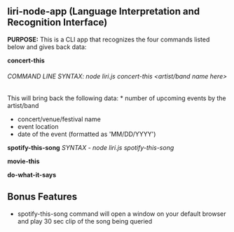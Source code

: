 ## liri-node-app (Language Interpretation and Recognition Interface)
**PURPOSE:** This is a CLI app that recognizes the four commands listed below and gives back data:

**concert-this**
###### COMMAND LINE SYNTAX: node liri.js concert-this <artist/band name here>
This will bring back the following data:
          * number of upcoming events by the artist/band
  * concert/venue/festival name
  * event location
  * date of the event (formatted as 'MM/DD/YYYY')
  
[]()

**spotify-this-song** *SYNTAX - node liri.js spotify-this-song <song name here>*
  
**movie-this**

**do-what-it-says**

## Bonus Features
* spotify-this-song command will open a window on your default browser and play 30 sec clip of the song being queried
